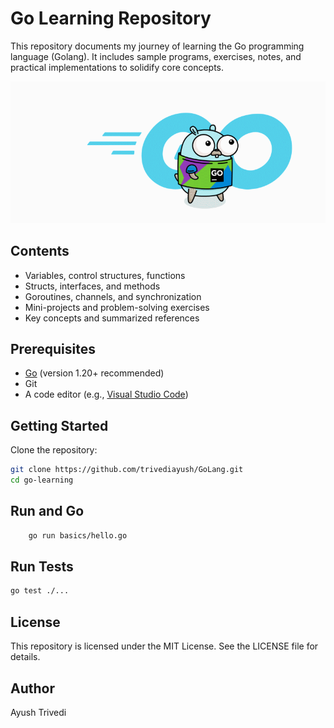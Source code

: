 # Go Learning Repository

This repository documents my journey of learning the Go programming language (Golang). It includes sample programs, exercises, notes, and practical implementations to solidify core concepts.

<img src="Go.gif">

## Contents

-  Variables, control structures, functions
-  Structs, interfaces, and methods
-  Goroutines, channels, and synchronization
-  Mini-projects and problem-solving exercises
-  Key concepts and summarized references

## Prerequisites

- [Go](https://go.dev/dl/) (version 1.20+ recommended)
- Git
- A code editor (e.g., [Visual Studio Code](https://code.visualstudio.com/))

## Getting Started

Clone the repository:
```bash
git clone https://github.com/trivediayush/GoLang.git
cd go-learning
```

## Run and Go
```bash
    go run basics/hello.go
```
## Run Tests
```bash
go test ./...
```
## License

This repository is licensed under the MIT License. See the LICENSE file for details.

## Author
Ayush Trivedi